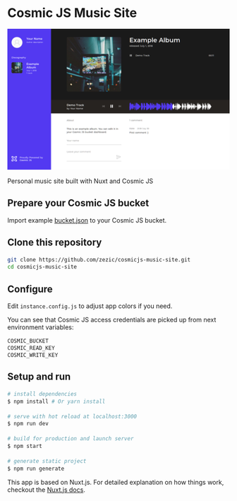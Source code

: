 # Cosmic JS Music Site

![screenshot](screenshot.png)

Personal music site built with Nuxt and Cosmic JS

## Prepare your Cosmic JS bucket

Import example [bucket.json](bucket.json) to your Cosmic JS bucket.

## Clone this repository

``` bash
git clone https://github.com/zezic/cosmicjs-music-site.git
cd cosmicjs-music-site
```

## Configure

Edit `instance.config.js` to adjust app colors if you need.

You can see that Cosmic JS access credentials are picked up from next environment variables:

```
COSMIC_BUCKET
COSMIC_READ_KEY
COSMIC_WRITE_KEY
```

## Setup and run

``` bash
# install dependencies
$ npm install # Or yarn install

# serve with hot reload at localhost:3000
$ npm run dev

# build for production and launch server
$ npm start

# generate static project
$ npm run generate
```

This app is based on Nuxt.js.
For detailed explanation on how things work, checkout the [Nuxt.js docs](https://github.com/nuxt/nuxt.js).

